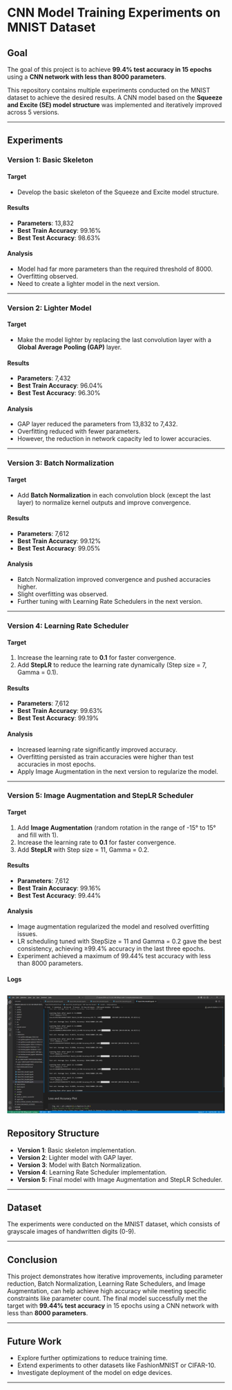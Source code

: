 # CNN Model Training Experiments on MNIST Dataset

## Goal
The goal of this project is to achieve **99.4% test accuracy in 15 epochs** using a **CNN network with less than 8000 parameters**. 

This repository contains multiple experiments conducted on the MNIST dataset to achieve the desired results. A CNN model based on the **Squeeze and Excite (SE) model structure** was implemented and iteratively improved across 5 versions.

---

## Experiments

### **Version 1: Basic Skeleton**
#### Target
- Develop the basic skeleton of the Squeeze and Excite model structure.

#### Results
- **Parameters**: 13,832  
- **Best Train Accuracy**: 99.16%  
- **Best Test Accuracy**: 98.63%  

#### Analysis
- Model had far more parameters than the required threshold of 8000.  
- Overfitting observed.  
- Need to create a lighter model in the next version.

---

### **Version 2: Lighter Model**
#### Target
- Make the model lighter by replacing the last convolution layer with a **Global Average Pooling (GAP)** layer.

#### Results
- **Parameters**: 7,432  
- **Best Train Accuracy**: 96.04%  
- **Best Test Accuracy**: 96.30%  

#### Analysis
- GAP layer reduced the parameters from 13,832 to 7,432.  
- Overfitting reduced with fewer parameters.  
- However, the reduction in network capacity led to lower accuracies.  

---

### **Version 3: Batch Normalization**
#### Target
- Add **Batch Normalization** in each convolution block (except the last layer) to normalize kernel outputs and improve convergence.

#### Results
- **Parameters**: 7,612  
- **Best Train Accuracy**: 99.12%  
- **Best Test Accuracy**: 99.05%  

#### Analysis
- Batch Normalization improved convergence and pushed accuracies higher.  
- Slight overfitting was observed.  
- Further tuning with Learning Rate Schedulers in the next version.

---

### **Version 4: Learning Rate Scheduler**
#### Target
1. Increase the learning rate to **0.1** for faster convergence.  
2. Add **StepLR** to reduce the learning rate dynamically (Step size = 7, Gamma = 0.1).

#### Results
- **Parameters**: 7,612  
- **Best Train Accuracy**: 99.63%  
- **Best Test Accuracy**: 99.19%  

#### Analysis
- Increased learning rate significantly improved accuracy.  
- Overfitting persisted as train accuracies were higher than test accuracies in most epochs.  
- Apply Image Augmentation in the next version to regularize the model.

---

### **Version 5: Image Augmentation and StepLR Scheduler**
#### Target
1. Add **Image Augmentation** (random rotation in the range of -15° to 15° and fill with 1).  
2. Increase the learning rate to **0.1** for faster convergence.  
3. Add **StepLR** with Step size = 11, Gamma = 0.2.  

#### Results
- **Parameters**: 7,612  
- **Best Train Accuracy**: 99.16%  
- **Best Test Accuracy**: 99.44%  

#### Analysis
- Image augmentation regularized the model and resolved overfitting issues.  
- LR scheduling tuned with StepSize = 11 and Gamma = 0.2 gave the best consistency, achieving ≥99.4% accuracy in the last three epochs.  
- Experiment achieved a maximum of 99.44% test accuracy with less than 8000 parameters.

#### Logs
![](Images/Final_Results.png)
---

## Repository Structure
- **Version 1**: Basic skeleton implementation.
- **Version 2**: Lighter model with GAP layer.
- **Version 3**: Model with Batch Normalization.
- **Version 4**: Learning Rate Scheduler implementation.
- **Version 5**: Final model with Image Augmentation and StepLR Scheduler.

---

## Dataset
The experiments were conducted on the MNIST dataset, which consists of grayscale images of handwritten digits (0-9).

---

## Conclusion
This project demonstrates how iterative improvements, including parameter reduction, Batch Normalization, Learning Rate Schedulers, and Image Augmentation, can help achieve high accuracy while meeting specific constraints like parameter count. The final model successfully met the target with **99.44% test accuracy** in 15 epochs using a CNN network with less than **8000 parameters**.

---

## Future Work
- Explore further optimizations to reduce training time.  
- Extend experiments to other datasets like FashionMNIST or CIFAR-10.  
- Investigate deployment of the model on edge devices.

---
